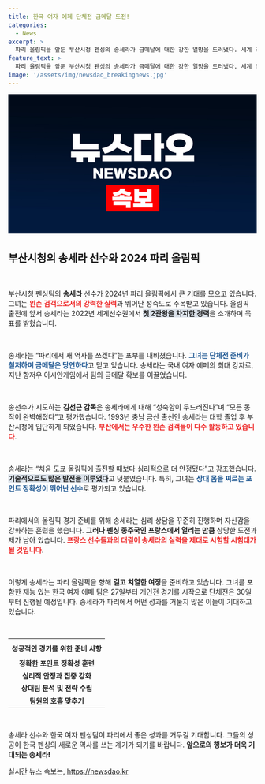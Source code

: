 ```yaml
---
title: 한국 여자 에페 단체전 금메달 도전!
categories:
  - News
excerpt: >
  파리 올림픽을 앞둔 부산시청 펜싱의 송세라가 금메달에 대한 강한 열망을 드러냈다. 세계 최고 수준의 포인트 정확성과 향상된 심리적 안정성을 바탕으로, 그녀는 한국 최초의 올림픽 여자 에페 개인전 우승도 노리고 있다.
feature_text: >
  파리 올림픽을 앞둔 부산시청 펜싱의 송세라가 금메달에 대한 강한 열망을 드러냈다. 세계 최고 수준의 포인트 정확성과 향상된 심리적 안정성을 바탕으로, 그녀는 한국 최초의 올림픽 여자 에페 개인전 우승도 노리고 있다.
image: '/assets/img/newsdao_breakingnews.jpg'
---
```


<p><img src="/assets/img/newsdao_breakingnews.jpg" alt="bookingtag 속보" /></p>

<h2 data-ke-size="size26">부산시청의 송세라 선수와 2024 파리 올림픽</h2>

<p data-ke-size="size16">&nbsp;</p>

<p>부산시청 펜싱팀의 <b>송세라</b> 선수가 2024년 파리 올림픽에서 큰 기대를 모으고 있습니다. 그녀는 <b><span style="color: #ee2323;">왼손 검객으로서의 강력한 실력</span></b>과 뛰어난 성숙도로 주목받고 있습니다. 올림픽 출전에 앞서 송세라는 2022년 세계선수권에서 <b><span style="background-color: #21538527;">첫 2관왕을 차지한 경력</span></b>을 소개하며 목표를 밝혔습니다. </p>

<p data-ke-size="size16">&nbsp;</p>

<p>송세라는 “파리에서 새 역사를 쓰겠다”는 포부를 내비쳤습니다. <b><span style="color: #1a5490;">그녀는 단체전 준비가 철저하며 금메달은 당연하다</span></b>고 믿고 있습니다. 송세라는 국내 여자 에페의 최대 강자로, 지난 항저우 아시안게임에서 팀의 금메달 확보를 이끌었습니다.</p>

<p data-ke-size="size16">&nbsp;</p>

<p>송선수가 지도하는 <b>김선근 감독</b>은 송세라에게 대해 “성숙함이 두드러진다”며 “모든 동작이 완벽해졌다”고 평가했습니다. 1993년 충남 금산 출신인 송세라는 대학 졸업 후 부산시청에 입단하게 되었습니다. <b><span style="color: #ee2323;">부산에서는 우수한 왼손 검객들이 다수 활동하고 있습니다</span></b>.</p>

<p data-ke-size="size16">&nbsp;</p>

<p>송세라는 “처음 도쿄 올림픽에 출전할 때보다 심리적으로 더 안정됐다”고 강조했습니다. <b><span style="background-color: #21538527;">기술적으로도 많은 발전을 이루었다</span></b>고 덧붙였습니다. 특히, 그녀는 <b><span style="color: #1a5490;">상대 몸을 찌르는 포인트 정확성이 뛰어난 선수</span></b>로 평가되고 있습니다.</p>

<p data-ke-size="size16">&nbsp;</p>

<p>파리에서의 올림픽 경기 준비를 위해 송세라는 심리 상담을 꾸준히 진행하며 자신감을 강화하는 훈련을 했습니다. <b>그러나 펜싱 종주국인 프랑스에서 열리는 만큼</b> 상당한 도전과제가 남아 있습니다. <b><span style="color: #ee2323;">프랑스 선수들과의 대결이 송세라의 실력을 제대로 시험할 시험대가 될 것입니다</span></b>.</p>

<p data-ke-size="size16">&nbsp;</p>

<p>이렇게 송세라는 파리 올림픽을 향해 <b>길고 치열한 여정</b>을 준비하고 있습니다. 그녀를 포함한 재능 있는 한국 여자 에페 팀은 27일부터 개인전 경기를 시작으로 단체전은 30일부터 진행될 예정입니다. 송세라가 파리에서 어떤 성과를 거둘지 많은 이들이 기대하고 있습니다.</p>

<p data-ke-size="size16">&nbsp;</p>

<table style="width: 100%; border-collapse: collapse;">
  <tr>
    <th style="text-align: center; height: 30px;"><b>성공적인 경기를 위한 준비 사항</b></th>
  </tr>
  <tr>
    <td style="text-align: center; height: 17px;"><b>정확한 포인트 정확성 훈련</b></td>
  </tr>
  <tr>
    <td style="text-align: center; height: 17px;"><b>심리적 안정과 집중 강화</b></td>
  </tr>
  <tr>
    <td style="text-align: center; height: 17px;"><b>상대팀 분석 및 전략 수립</b></td>
  </tr>
  <tr>
    <td style="text-align: center; height: 17px;"><b>팀원의 호흡 맞추기</b></td>
  </tr>
</table>

<p data-ke-size="size16">&nbsp;</p>

<p>송세라 선수와 한국 여자 펜싱팀이 파리에서 좋은 성과를 거두길 기대합니다. 그들의 성공이 한국 펜싱의 새로운 역사를 쓰는 계기가 되기를 바랍니다. <b>앞으로의 행보가 더욱 기대되는 송세라!</b></p>
실시간 뉴스 속보는, <a href="https://newsdao.kr" rel="dofollow">https://newsdao.kr</a>


